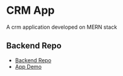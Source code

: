 # CRM App

A crm application developed on MERN stack

## Backend Repo

- [Backend Repo](https://github.com/rOluochKe/crm-api)
- [App Demo](https://mern-crm-app.netlify.app/)
